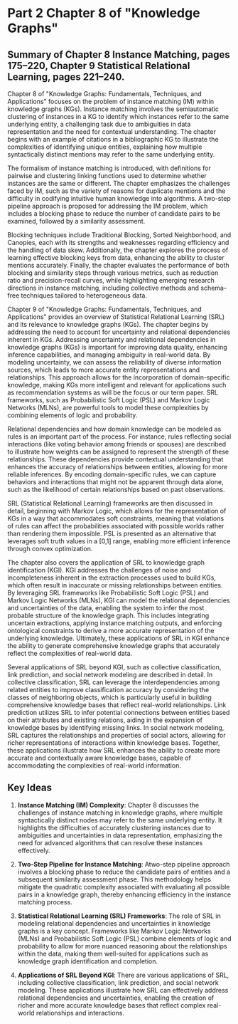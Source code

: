 # Part 2 Chapter 8 of "Knowledge Graphs"

## Summary of Chapter 8 Instance Matching, pages 175–220, Chapter 9 Statistical Relational Learning, pages 221–240.

Chapter 8 of "Knowledge Graphs: Fundamentals, Techniques, and Applications" focuses on the problem of instance matching (IM) within knowledge graphs (KGs). Instance matching involves the semiautomatic clustering of instances in a KG to identify which instances refer to the same underlying entity, a challenging task due to ambiguities in data representation and the need for contextual understanding. The chapter begins with an example of citations in a bibliographic KG to illustrate the complexities of identifying unique entities, explaining how multiple syntactically distinct mentions may refer to the same underlying entity.

The formalism of instance matching is introduced, with definitions for pairwise and clustering linking functions used to determine whether instances are the same or different. The chapter emphasizes the challenges faced by IM, such as the variety of reasons for duplicate mentions and the difficulty in codifying intuitive human knowledge into algorithms. A two-step pipeline approach is proposed for addressing the IM problem, which includes a blocking phase to reduce the number of candidate pairs to be examined, followed by a similarity assessment.

Blocking techniques include Traditional Blocking, Sorted Neighborhood, and Canopies, each with its strengths and weaknesses regarding efficiency and the handling of data skew. Additionally, the chapter explores the process of learning effective blocking keys from data, enhancing the ability to cluster mentions accurately. Finally, the chapter evaluates the performance of both blocking and similarity steps through various metrics, such as reduction ratio and precision-recall curves, while highlighting emerging research directions in instance matching, including collective methods and schema-free techniques tailored to heterogeneous data.

Chapter 9 of "Knowledge Graphs: Fundamentals, Techniques, and Applications" provides an overview of Statistical Relational Learning (SRL) and its relevance to knowledge graphs (KGs). The chapter begins by addressing the need to account for uncertainty and relational dependencies inherent in KGs. Addressing uncertainty and relational dependencies in knowledge graphs (KGs) is important for improving data quality, enhancing inference capabilities, and managing ambiguity in real-world data. By modeling uncertainty, we can assess the reliability of diverse information sources, which leads to more accurate entity representations and relationships. This approach allows for the incorporation of domain-specific knowledge, making KGs more intelligent and relevant for applications such as recommendation systems as will be the focus or our term paper.  SRL frameworks, such as Probabilistic Soft Logic (PSL) and Markov Logic Networks (MLNs), are powerful tools to model these complexities by combining elements of logic and probability.

Relational dependencies and how domain knowledge can be modeled as rules is an important part of the process. For instance, rules reflecting social interactions (like voting behavior among friends or spouses) are described to illustrate how weights can be assigned to represent the strength of these relationships. These dependencies provide contextual understanding that enhances the accuracy of relationships between entities, allowing for more reliable inferences. By encoding domain-specific rules, we can capture behaviors and interactions that might not be apparent through data alone, such as the likelihood of certain relationships based on past observations.

SRL (Statistical Relational Learning) frameworks are then discussed in detail, beginning with Markov Logic, which allows for the representation of KGs in a way that accommodates soft constraints, meaning that violations of rules can affect the probabilities associated with possible worlds rather than rendering them impossible. PSL is presented as an alternative that leverages soft truth values in a [0,1] range, enabling more efficient inference through convex optimization.

The chapter also covers the application of SRL to knowledge graph identification (KGI). KGI addresses the challenges of noise and incompleteness inherent in the extraction processes used to build KGs, which often result in inaccurate or missing relationships between entities. By leveraging SRL frameworks like Probabilistic Soft Logic (PSL) and Markov Logic Networks (MLNs), KGI can model the relational dependencies and uncertainties of the data, enabling the system to infer the most probable structure of the knowledge graph. This includes integrating uncertain extractions, applying instance matching outputs, and enforcing ontological constraints to derive a more accurate representation of the underlying knowledge. Ultimately, these applications of SRL in KGI enhance the ability to generate comprehensive knowledge graphs that accurately reflect the complexities of real-world data.

Several applications of SRL beyond KGI, such as collective classification, link prediction, and social network modeling are described in detail. In collective classification, SRL can leverage the interdependencies among related entities to improve classification accuracy by considering the classes of neighboring objects, which is particularly useful in building comprehensive knowledge bases that reflect real-world relationships. Link prediction utilizes SRL to infer potential connections between entities based on their attributes and existing relations, aiding in the expansion of knowledge bases by identifying missing links. In social network modeling, SRL captures the relationships and properties of social actors, allowing for richer representations of interactions within knowledge bases. Together, these applications illustrate how SRL enhances the ability to create more accurate and contextually aware knowledge bases, capable of accommodating the complexities of real-world information.

## Key Ideas

1. **Instance Matching (IM) Complexity**: Chapter 8 discusses the challenges of instance matching in knowledge graphs, where multiple syntactically distinct nodes may refer to the same underlying entity. It highlights the difficulties of accurately clustering instances due to ambiguities and uncertainties in data representation, emphasizing the need for advanced algorithms that can resolve these instances effectively.

2. **Two-Step Pipeline for Instance Matching**: Atwo-step pipeline approach involves a blocking phase to reduce the candidate pairs of entities and a subsequent similarity assessment phase. This methodology helps mitigate the quadratic complexity associated with evaluating all possible pairs in a knowledge graph, thereby enhancing efficiency in the instance matching process.

3. **Statistical Relational Learning (SRL) Frameworks**: The role of SRL in modeling relational dependencies and uncertainties in knowledge graphs is a key concept. Frameworks like Markov Logic Networks (MLNs) and Probabilistic Soft Logic (PSL) combine elements of logic and probability to allow for more nuanced reasoning about the relationships within the data, making them well-suited for applications such as knowledge graph identification and completion.

4. **Applications of SRL Beyond KGI**: There are various applications of SRL, including collective classification, link prediction, and social network modeling. These applications illustrate how SRL can effectively address relational dependencies and uncertainties, enabling the creation of richer and more accurate knowledge bases that reflect complex real-world relationships and interactions.